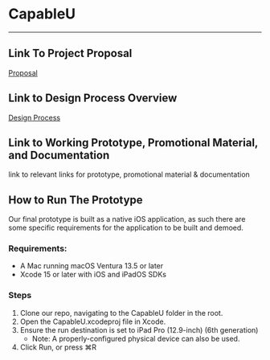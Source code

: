 # CapableU
***
## Link To Project Proposal
[Proposal](/Adulting101_DesignProposal.pdf)

## Link to Design Process Overview
[Design Process](https://github.com/UQdeco3500/CapableU/wiki/Design-Process)

## Link to Working Prototype, Promotional Material, and Documentation  
link to relevant links for prototype, promotional material & documentation

## How to Run The Prototype
Our final prototype is built as a native iOS application, as such there are some specific requirements for the application to be built and demoed.
### Requirements:
- A Mac running macOS Ventura 13.5 or later
- Xcode 15 or later with iOS and iPadOS SDKs
### Steps
1. Clone our repo, navigating to the CapableU folder in the root.
2. Open the CapableU.xcodeproj file in Xcode.
3. Ensure the run destination is set to iPad Pro (12.9-inch) (6th generation)
   - Note: A properly-configured physical device can also be used.
4. Click Run, or press ⌘R
